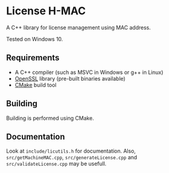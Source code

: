 # License H-MAC

A C++ library for license management using MAC address.

Tested on Windows 10.

## Requirements

* A C++ compiler (such as MSVC in Windows or g++ in Linux)
* [OpenSSL](https://www.openssl.org/) library (pre-built binaries available)
* [CMake](https://cmake.org/) build tool

## Building

Building is performed using CMake.

## Documentation

Look at `include/licutils.h` for documentation. Also, `src/getMachineMAC.cpp`, `src/generateLicense.cpp` and `src/validateLicense.cpp` may be usefull.
